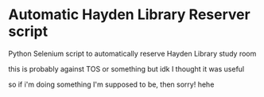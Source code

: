 # Automatic Hayden Library Reserver script

Python Selenium script to automatically reserve Hayden Library study room

this is probably against TOS or something but idk I thought it was useful

so if i'm doing something I'm supposed to be, then sorry! hehe